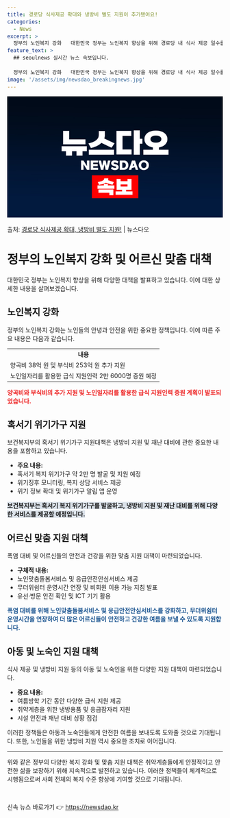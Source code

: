 ```yaml
---
title: 경로당 식사제공 확대와 냉방비 별도 지원이 추가됐어요!
categories:
  - News
excerpt: >
  정부의 노인복지 강화   대한민국 정부는 노인복지 향상을 위해 경로당 내 식사 제공 일수를 주 3.4일에서 …
feature_text: >
  ## seoulnews 실시간 뉴스 속보입니다.

  정부의 노인복지 강화   대한민국 정부는 노인복지 향상을 위해 경로당 내 식사 제공 일수를 주 3.4일에서 …
image: '/assets/img/newsdao_breakingnews.jpg'
---
```


![뉴스다오 속보](/assets/img/newsdao_breakingnews.jpg)

<p>출처: <a href="https://newsdao.kr/3986" rel="dofollow">경로당 식사제공 확대, 냉방비 별도 지원!</a> | 뉴스다오</p>

<h1 data-ke-size="size26">정부의 노인복지 강화 및 어르신 맞춤 대책</h1>
<p data-ke-size="size16">대한민국 정부는 노인복지 향상을 위해 다양한 대책을 발표하고 있습니다. 이에 대한 상세한 내용을 살펴보겠습니다.</p>

<h2 data-ke-size="size24">노인복지 강화</h2>
<p data-ke-size="size16">정부의 노인복지 강화는 노인들의 안녕과 안전을 위한 중요한 정책입니다. 이에 따른 주요 내용은 다음과 같습니다.</p>

<table>
  <tr>
    <td style="text-align: center; height: 17px;"><b>내용</b></td>
  </tr>
  <tr>
    <td>양곡비 38억 원 및 부식비 253억 원 추가 지원</td>
  </tr>
  <tr>
    <td>노인일자리를 활용한 급식 지원인력 2만 6000명 증원 예정</td>
  </tr>
</table>

<b><span style="color: #ee2323;">양곡비와 부식비의 추가 지원 및 노인일자리를 활용한 급식 지원인력 증원 계획이 발표되었습니다.</span></b>

<h2 data-ke-size="size24">혹서기 위기가구 지원</h2>
<p data-ke-size="size16">보건복지부의 혹서기 위기가구 지원대책은 냉방비 지원 및 재난 대비에 관한 중요한 내용을 포함하고 있습니다.</p>

<ul>
  <li><b>주요 내용:</b></li>
  <li>혹서기 복지 위기가구 약 2만 명 발굴 및 지원 예정</li>
  <li>위기징후 모니터링, 복지 상담 서비스 제공</li>
  <li>위기 정보 확대 및 위기가구 알림 앱 운영</li>
</ul>

<b><span style="background-color: #21538527;">보건복지부는 혹서기 복지 위기가구를 발굴하고, 냉방비 지원 및 재난 대비를 위해 다양한 서비스를 제공할 예정입니다.</span></b>

<h2 data-ke-size="size24">어르신 맞춤 지원 대책</h2>
<p data-ke-size="size16">폭염 대비 및 어르신들의 안전과 건강을 위한 맞춤 지원 대책이 마련되었습니다.</p>

<ul>
  <li><b>구체적 내용:</b></li>
  <li>노인맞춤돌봄서비스 및 응급안전안심서비스 제공</li>
  <li>무더위쉼터 운영시간 연장 및 비회원 이용 가능 지침 발표</li>
  <li>유선·방문 안전 확인 및 ICT 기기 활용</li>
</ul>

<b><span style="color: #1a5490;">폭염 대비를 위해 노인맞춤돌봄서비스 및 응급안전안심서비스를 강화하고, 무더위쉼터 운영시간을 연장하여 더 많은 어르신들이 안전하고 건강한 여름을 보낼 수 있도록 지원합니다.</span></b>

<h2 data-ke-size="size24">아동 및 노숙인 지원 대책</h2>
<p data-ke-size="size16">식사 제공 및 냉방비 지원 등의 아동 및 노숙인을 위한 다양한 지원 대책이 마련되었습니다.</p>

<ul>
  <li><b>중요 내용:</b></li>
  <li>여름방학 기간 동안 다양한 급식 지원 제공</li>
  <li>취약계층을 위한 냉방용품 및 응급잠자리 지원</li>
  <li>시설 안전과 재난 대비 상황 점검</li>
</ul>

<p data-ke-size="size16">이러한 정책들은 아동과 노숙인들에게 안전한 여름을 보내도록 도와줄 것으로 기대됩니다. 또한, 노인들을 위한 냉방비 지원 역시 중요한 조치로 이어집니다.</p>

<hr>

<p data-ke-size="size16">위와 같은 정부의 다양한 복지 강화 및 맞춤 지원 대책은 취약계층들에게 안정적이고 안전한 삶을 보장하기 위해 지속적으로 발전하고 있습니다. 이러한 정책들이 체계적으로 시행됨으로써 사회 전체의 복지 수준 향상에 기여할 것으로 기대됩니다.</p>
<p data-ke-size="size16">&nbsp;</p> 

신속 뉴스 바로가기 👉 <a href="https://newsdao.kr" rel="dofollow">https://newsdao.kr</a>


